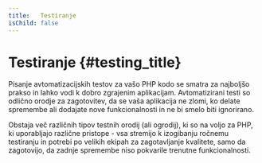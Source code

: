```yaml
---
title:   Testiranje
isChild: false
---
```


# Testiranje {#testing_title}

Pisanje avtomatizacijskih testov za vašo PHP kodo se smatra za najboljšo prakso in lahko vodi k
dobro zgrajenim aplikacijam. Avtomatizirani testi so odlično orodje za zagotovitev, da se vaša aplikacija
ne zlomi, ko delate spremembe ali dodajate nove funkcionalnosti in ne bi smelo biti ignorirano.

Obstaja več različnih tipov testnih orodij (ali ogrodij), ki so na voljo za PHP, ki uporabljajo
različne pristope - vsa stremijo k izogibanju ročnemu testiranju in potrebi po velikih
ekipah za zagotavljanje kvalitete, samo da zagotovijo, da zadnje spremembe niso pokvarile trenutne
funkcionalnosti.
